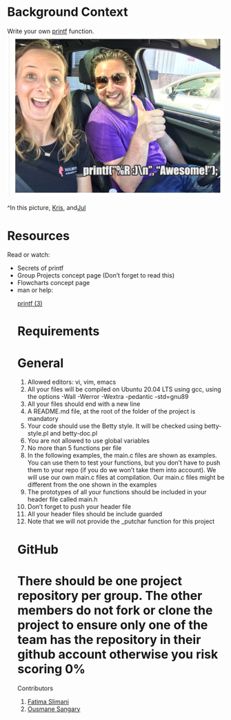 # Background Context
Write your own <a target="_blank" href="https://www.academia.edu/10297206/Secrets_of_printf_">printf</a> function.
<img src = 'printf_img.jpg' />

^In this picture, <a target="_blank" href="https://twitter.com/krisbredemeier">Kris</a>, and<a target="_blank" href="https://twitter.com/cyrjulien">Jul</a>
# Resources
Read or watch:

<ul>
<li>Secrets of printf</li>
<li>Group Projects concept page (Don’t forget to read this)</li>
<li>Flowcharts concept page</li>
<li>man or help:</li>

<a href="#">printf (3)</a>

# Requirements

# General
<ol>
<li>Allowed editors: vi, vim, emacs</li>
<li>All your files will be compiled on Ubuntu 20.04 LTS using gcc, using the options -Wall -Werror -Wextra -pedantic -std=gnu89</li>
<li>All your files should end with a new line</li>
<li>A README.md file, at the root of the folder of the project is mandatory</li>
<li>Your code should use the Betty style. It will be checked using betty-style.pl and betty-doc.pl</li>
<li>You are not allowed to use global variables</li>
<li>No more than 5 functions per file</li>
<li>In the following examples, the main.c files are shown as examples. You can use them to test your functions, but you don’t have to push them to your repo (if you do we won’t take them into account). We will use our own main.c files at compilation. Our main.c files might be different from the one shown in the examples</li>
<li>The prototypes of all your functions should be included in your header file called main.h</li>
<li>Don’t forget to push your header file</li>
<li>All your header files should be include guarded</li>
<li>Note that we will not provide the _putchar function for this project </li>
</ol>

# GitHub
# There should be one project repository per group. The other members do not fork or clone the project to ensure only one of the team has the repository in their github account otherwise you risk scoring 0%

Contributors
1. [Fatima Slimani](https://github.com/fatima-slimani)
2. [Ousmane Sangary](https://github.com/sangaryousmane)
